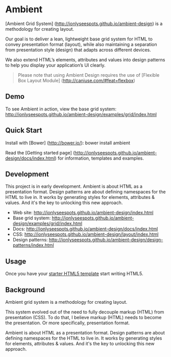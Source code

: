 # Ambient

[Ambient Grid System] (http://ionlyseespots.github.io/ambient-design) is a methodology for creating layout.

Our goal is to deliver a lean, lightweight base grid system for HTML to convey presentation format (layout), while also maintaining a separation from presentation style (design) that adapts across different devices.

We also extend HTML’s elements, attributes and values into design patterns to help you display your application’s UI clearly.

> Please note that using Ambient Design requires the use of [Flexible Box Layout Module] (http://caniuse.com/#feat=flexbox)

## Demo

To see Ambient in action, view the base grid system: http://ionlyseespots.github.io/ambient-design/examples/grid/index.html

## Quick Start

Install with [Bower] (http://bower.io/): bower install ambient

Read the [Getting started page] (http://ionlyseespots.github.io/ambient-design/docs/index.html) for information, templates and examples.

## Development

This project is in early development.
Ambient is about HTML as a presentation format. Design patterns are about defining namespaces for the HTML to live in.
It works by generating styles for elements, attributes & values. And it's the key to unlocking this new approach.

* Web site: http://ionlyseespots.github.io/ambient-design/index.html
* Base grid system: http://ionlyseespots.github.io/ambient-design/examples/grid/index.html
* Docs: http://ionlyseespots.github.io/ambient-design/docs/index.html
* CSS: http://ionlyseespots.github.io/ambient-design/layout/index.html
* Design patterns: http://ionlyseespots.github.io/ambient-design/design-patterns/index.html

## Usage

Once you have your [starter HTML5 template](http://ionlyseespots.github.io/ambient-design/examples/starter-template/index.html) start writing HTML5.

## Background

Ambient grid system is a methodology for creating layout.

This system evolved out of the need to fully decouple markup (HTML) from presentation (CSS). To do that, I believe markup (HTML) needs to become the presentation. Or more specifically, presentation format.

Ambient is about HTML as a presentation format. Design patterns are about defining namespaces for the HTML to live in. It works by generating styles for elements, attributes & values. And it's the key to unlocking this new approach.